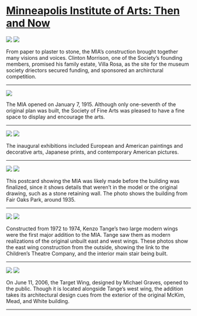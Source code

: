 # [Minneapolis Institute of Arts: Then and Now](http://artstories.artsmia.org/#/stories/1855)

![](http://cdn.dx.artsmia.org/thumbs/tn_2014_TDX_MIAArtStories_310.jpg)
![](http://cdn.dx.artsmia.org/thumbs/tn_060811_mia153_003.jpg)

From paper to plaster to stone, the MIA’s construction brought together many visions and voices. Clinton Morrison, one of the Society’s founding members, promised his family estate, Villa Rosa, as the site for the museum society driectors secured funding, and sponsored an archirctural competition.  

---

![](http://cdn.dx.artsmia.org/thumbs/tn_img04217.jpg)

The MIA opened on January 7, 1915. Although only one-seventh of the original plan was built, the Society of Fine Arts was pleased to have a fine space to display and encourage the arts. 

---

![](http://cdn.dx.artsmia.org/thumbs/tn_150112_mia329_5043605.jpg)
![](http://cdn.dx.artsmia.org/thumbs/tn_150112_mia329_5043607.jpg)

The inaugural exhibitions included European and American paintings and decorative arts, Japanese prints, and contemporary American pictures.

---

![](http://cdn.dx.artsmia.org/thumbs/tn_060811_mia153_001.jpg)
![](http://cdn.dx.artsmia.org/thumbs/tn_050602_mia153_030.jpg)

This postcard showing the MIA was likely made before the building was finalized, since it shows details that weren’t in the model or the original drawing, such as a stone retaining wall. The photo shows the building from Fair Oaks Park, around 1935.

---

![](http://cdn.dx.artsmia.org/thumbs/tn_110908_mia341_154726.jpg)
![](http://cdn.dx.artsmia.org/thumbs/tn_110913_mia341_212309.jpg)

Constructed from 1972 to 1974, Kenzo Tange’s two large modern wings were the first major addition to the MIA. Tange saw them as modern realizations of the original unbuilt east and west wings. These photos show the east wing construction from the outside, showing the link to the Children’s Theatre Company, and the interior main stair being built.

---

![](http://cdn.dx.artsmia.org/thumbs/tn_060820_mia153_005.jpg)
![](http://cdn.dx.artsmia.org/thumbs/tn_060820_mia153_002.jpg)

On June 11, 2006, the Target Wing, designed by Michael Graves, opened to the public. Though it is located alongside Tange’s west wing, the addition takes its architectural design cues from the exterior of the original McKim, Mead, and White building. 

---
